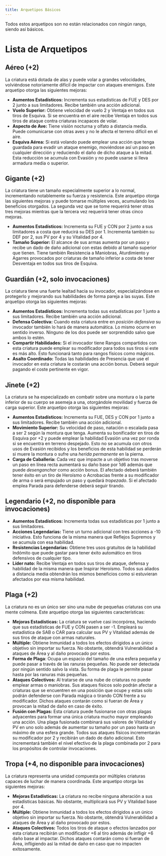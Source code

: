 ```yaml
---
title: Arquetipos Básicos
---
```


Todos estos arquetipos son no están relacionados con ningún rango, siendo así básicos.

# Lista de Arquetipos

## Aéreo (+2)

La criatura está dotada de alas y puede volar a grandes velocidades, volviéndose notoriamente difícil de impactar con ataques enemigos. Este arquetipo otorga las siguientes mejoras:

- **Aumentos Estadísticos:** Incrementa sus estadísticas de FUE y DES por 2 junto a sus limitadores. Recibe también una acción adicional.
- **Vuelo Superior:** Obtiene velocidad de vuelo 2 y Ventaja en todos sus tiros de Esquiva. Si se encuentra en el aire recibe Ventaja en todos sus tiros de ataque contra criaturas incapaces de volar. 
- **Aspecto de Ave:** Tiene visión nocturna y olfato a distancia media. Puede comunicarse con otras aves y no le afecta el terreno difícil en el aire.
- **Esquiva Aérea:** Si está volando puede emplear una acción que tenga guardada para evadir un ataque enemigo, moviéndose así un paso en cualquier dirección y reduciendo el daño de dicho ataque a la mitad. Esta reducción se acumula con Evasión y no puede usarse si lleva armadura media o superior.

## Gigante (+2)

La criatura tiene un tamaño especialmente superior a lo normal, incrementando notablemente su fuerza y resistencia. Este arquetipo otorga las siguientes mejoras y puede tomarse múltiples veces, acumulando los beneficios otorgados. La segunda vez que se tome requerirá tener otras tres mejoras mientras que la tercera vez requerirá tener otras cinco mejoras.

- **Aumentos Estadísticos:** Incrementa su FUE y CON por 2 junto a sus limitadores a costa que reducirá su DES por 1. Incrementa también su DEF por 2, sus PV por 4 y su Vitalidad por 4.
- **Tamaño Superior:** El alcance de sus armas aumenta por un paso y recibe un dado de daño adicional con estas debido al tamaño superior que tienen. Tiene también Resistencia a Maniobras, Aturdimiento y Agarres provocados por criaturas de tamaño inferior a costa de tener Desventaja en todos sus tiros de Esquiva.

## Guardián (+2, solo invocaciones)

La criatura tiene una fuerte lealtad hacia su invocador, especializándose en protegerlo y mejorando sus habilidades de forma pareja a las suyas. Este arquetipo otorga las siguientes mejoras:

- **Aumentos Estadísticos:** Incrementa todas sus estadísticas por 1 junto a sus limitadores. Recibe también una acción adicional.
- **Defensa Colectiva:** Cuando esta criatura entre en *posición defensiva* su invocador también lo hará de manera automática. Lo mismo ocurre en sentido inverso. Ninguno de los dos puede ser sorprendido salvo que ambos lo estén.
- **Compartir Habilidades:** Si el invocador tiene Rangos compartidos con esta criatura puede emplear su modificador para todos sus tiros si este es más alto. Esto funcionará tanto para rangos físicos como mágicos.
- **Asalto Coordinado:** Todas las habilidades de Presencia que use el invocador en esta criatura le costarán una acción bonus. Deberá seguir pagando el coste pertinente en vigor.

## Jinete (+2)

La criatura se ha especializado en combatir sobre una montura o la parte inferior de su cuerpo se asemeja a una, otorgándole movilidad y fuerza de carga superior. Este arquetipo otorga las siguientes mejoras:

- **Aumentos Estadísticos:** Incrementa su FUE, DES y CON por 1 junto a sus limitadores. Recibe también una acción adicional.
- **Movimiento Superior:** Su velocidad de paso, natación o escalada pasa a ser 2 según la montura que tenga. Aumenta su bonificador en tiros de Esquiva por +2 y puede emplear la habilidad Evasión una vez por ronda si se encuentra en terreno despejado. Esto no se acumula con otros usos de Evasión recibidos y los beneficios de esta habilidad se perderán si muere la montura o sufre una *herida permanente* en la pierna.
- **Carga de Caballería:** Cada vez que impacte a un objetivo tras moverse un paso en línea recta aumentará su daño base por 1d6 además que puede *desenganchar* como acción bonus. El afectado deberá también tener éxito en un tiro de Heroísmo o Acrobacias frente a su modificador de arma o será empujado un paso y quedará *tropezado*. Si el afectado emplea Parada para defenderse deberá seguir tirando. 

## Legendario (+2, no disponible para invocaciones)

- **Aumentos Estadísticos:** Incrementa todas sus estadísticas por 1 junto a sus limitadores.
- **Acciones Legendarias:** Tiene un turno adicional con tres acciones a -10 iniciativa. Esto funciona de la misma manera que Reflejos Supremos y se acumula con esa habilidad.
- **Resistencias Legendarias:** Obtiene tres usos gratuitos de la habilidad Indómito que puede gastar para tener éxito automático en tiros defensivos de cualquier tipo.
- **Líder nato:** Recibe Ventaja en todos sus tiros de ataque, defensa y habilidad de la misma manera que Inspirar Heroísmo. Todos sus aliados a distancia media obtendrán los mismos beneficios como si estuvieran afectados por esa misma habilidad.

## Plaga (+2)

La criatura no es un único ser sino una nube de pequeñas criaturas con una mente colmena. Este arquetipo otorga las siguientes características:

- **Mejoras Estadísticas:** La criatura se vuelve casi incorpórea, haciendo que sus estadísticas de FUE y CON pasen a ser -1. Empleará su estadística de SAB o CAR para calcular sus PV y Vitalidad además de sus tiros de ataque con armas naturales.
- **Múltiple:** Obtiene Inmunidad a todos los efectos dirigidos a un único objetivo sin importar su fuerza. No obstante, obtendrá Vulnerabilidad a ataques de Área y al daño provocado por estos.
- **Forma de Plaga**: Ocupa un espacio del tamaño de una esfera pequeña y puede pasar a través de las ranuras pequeñas. No puede ser detectada por ningún sentido salvo la vista. Su forma de plaga le permite pasar hasta por las ranuras más pequeñas. 
- **Ataques Colectivos:** Al tratarse de una nube de criaturas no puede emplear armas o maniobras. Sus ataques físicos solo podrán afectar a criaturas que se encuentren en una posición que ocupe y estas solo podrán defenderse con Parada mágica o tirando CON frente a su modificador. Dichos ataques contarán como si fueran de Área y provocan la mitad de daño en caso de éxito.
- **Fusión con Plagas:** Esta criatura puede fusionarse con otras plagas adyacentes para formar una única criatura mucho mayor empleando una acción. Una plaga fusionada combinará sus valores de Vitalidad y PV en uno solo además de aumentar su tamaño por un paso hasta un máximo de una esfera grande. Todos sus ataques físicos incrementarán su modificador por 2 y recibirán un dado de daño adicional. Esto incrementará también el nivel efectivo de la plaga combinada por 2 para los propósitos de controlar invocaciones.

## Tropa (+4, no disponible para invocaciones)

La criatura representa una unidad compuesta por múltiples criaturas capaces de luchar de manera coordinada. Este arquetipo otorga las siguientes mejoras:

- **Mejoras Estadísticas:** La criatura no recibe ninguna alteración a sus estadísticas básicas. No obstante, multiplicará sus PV y Vitalidad base por 4. 
- **Múltiple:** Obtiene Inmunidad a todos los efectos dirigidos a un único objetivo sin importar su fuerza. No obstante, obtendrá Vulnerabilidad a ataques de Área y al daño provocado por estos.
- **Ataques Colectivos:** Todos los tiros de ataque o efectos lanzados por esta criatura recibirán un modificador +6 al tiro además de infligir +6 daño base al impactar. Dichos ataques contarán como si fueran de Área, infligiendo así la mitad de daño en caso que no impacten exitosamente. 